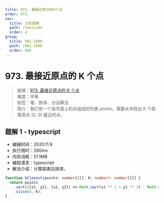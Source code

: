 ```yaml
---
title: 973. 最接近原点的K个点
order: 973
nav:
  title: 力扣题解
  path: /leetcode
  order: 4
group:
  title: 901-1000
  path: /901-1000
  order: 901
---
```


# 973. 最接近原点的 K 个点

> 链接：[973. 最接近原点的 K 个点](https://leetcode-cn.com/problems/k-closest-points-to-origin/)  
> 难度：中等  
> 标签：堆、排序、分治算法  
> 简介：我们有一个由平面上的点组成的列表 points。需要从中找出 K 个距离原点 (0, 0) 最近的点。

## 题解 1 - typescript

- 编辑时间：2020.11.9
- 执行用时：280ms
- 内存消耗：51.1MB
- 编程语言：typescript
- 解法介绍：计算距离后排序。

```typescript
function kClosest(points: number[][], K: number): number[][] {
  return points
    .sort(([x1, y1], [x2, y2]) => Math.sqrt(x1 ** 2 + y1 ** 2) - Math.sqrt(x2 ** 2 + y2 ** 2))
    .slice(0, K);
}
```
